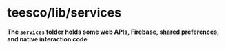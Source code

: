 # teesco/lib/services

**The `services` folder holds some web APIs, Firebase, shared preferences, and native interaction code**
